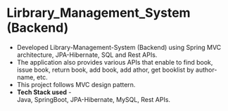 # Lirbrary_Management_System (Backend)
<ul>
  <li>Developed Library-Management-System (Backend) using Spring MVC architecture, JPA-Hibernate, SQL and Rest APIs.</li>
  <li>The application also provides various APIs that enable to find book, issue book, return book, add book, add athor, get booklist by author-name, etc.</li>
  <li>This project follows MVC design pattern.</li>
  <li><Strong>Tech Stack used</Strong> - <br>
      Java, SpringBoot, JPA-Hibernate, MySQL, Rest APIs. 
  </li>
</ul>
